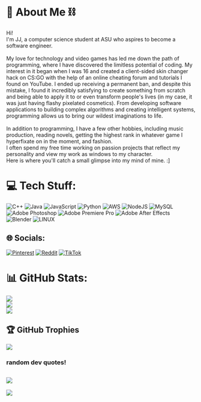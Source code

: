 # 🦇 About Me ⛓
Hi! <br>I'm JJ, a computer science student at ASU who aspires to become a software engineer. <br><br>My love for technology and video games has led me down the path of programming, where I have discovered the limitless potential of coding. My interest in it began when I was 16 and created a client-sided skin changer hack on CS:GO with the help of an online cheating forum and tutorials I found on YouTube. I ended up receiving a permanent ban, and despite this mistake, I found it incredibly satisfying to create something from scratch and being able to apply it to or even transform people's lives (in my case, it was just having flashy pixelated cosmetics). From developing software applications to building complex algorithms and creating intelligent systems, programming allows us to bring our wildest imaginations to life. <br><br>In addition to programming, I have a few other hobbies, including music production, reading novels, getting the highest rank in whatever game I hyperfixate on in the moment, and fashion. <br>I often spend my free time working on passion projects that reflect my personality and view my work as windows to my character.<br>Here is where you'll catch a small glimpse into my mind of mine. :]


# 💻 Tech Stuff:
![C++](https://img.shields.io/badge/c++-%2300599C.svg?style=for-the-badge&logo=c%2B%2B&logoColor=white) ![Java](https://img.shields.io/badge/java-%23ED8B00.svg?style=for-the-badge&logo=java&logoColor=white) ![JavaScript](https://img.shields.io/badge/javascript-%23323330.svg?style=for-the-badge&logo=javascript&logoColor=%23F7DF1E) ![Python](https://img.shields.io/badge/python-3670A0?style=for-the-badge&logo=python&logoColor=ffdd54) ![AWS](https://img.shields.io/badge/AWS-%23FF9900.svg?style=for-the-badge&logo=amazon-aws&logoColor=white) ![NodeJS](https://img.shields.io/badge/node.js-6DA55F?style=for-the-badge&logo=node.js&logoColor=white) ![MySQL](https://img.shields.io/badge/mysql-%2300f.svg?style=for-the-badge&logo=mysql&logoColor=white) ![Adobe Photoshop](https://img.shields.io/badge/adobephotoshop-%2331A8FF.svg?style=for-the-badge&logo=adobephotoshop&logoColor=white) ![Adobe Premiere Pro](https://img.shields.io/badge/Adobe%20Premiere%20Pro-9999FF.svg?style=for-the-badge&logo=Adobe%20Premiere%20Pro&logoColor=white) ![Adobe After Effects](https://img.shields.io/badge/Adobe%20After%20Effects-9999FF.svg?style=for-the-badge&logo=Adobe%20After%20Effects&logoColor=white) ![Blender](https://img.shields.io/badge/blender-%23F5792A.svg?style=for-the-badge&logo=blender&logoColor=white) ![LINUX](https://img.shields.io/badge/Linux-FCC624?style=for-the-badge&logo=linux&logoColor=black)

## 🌐 Socials:
[![Pinterest](https://img.shields.io/badge/Pinterest-%23E60023.svg?logo=Pinterest&logoColor=white)](https://pinterest.com/realjjdlt) [![Reddit](https://img.shields.io/badge/Reddit-%23FF4500.svg?logo=Reddit&logoColor=white)](https://reddit.com/user/zaynlul) [![TikTok](https://img.shields.io/badge/TikTok-%23000000.svg?logo=TikTok&logoColor=white)](https://tiktok.com/@zzznero)

# 📊 GitHub Stats:
![](https://github-readme-stats.vercel.app/api?username=nerocarti&theme=dracula&hide_border=false&include_all_commits=false&count_private=false)<br/>
![](https://github-readme-streak-stats.herokuapp.com/?user=nerocarti&theme=dracula&hide_border=false)<br/>
![](https://github-readme-stats.vercel.app/api/top-langs/?username=nerocarti&theme=dracula&hide_border=false&include_all_commits=false&count_private=false&layout=compact)

## 🏆 GitHub Trophies
![](https://github-profile-trophy.vercel.app/?username=nerocarti&theme=radical&no-frame=false&no-bg=true&margin-w=4)

### random dev quotes!
![](https://quotes-github-readme.vercel.app/api?type=horizontal&theme=radical)
---
[![](https://visitcount.itsvg.in/api?id=nerocarti&icon=0&color=0)](https://visitcount.itsvg.in)

